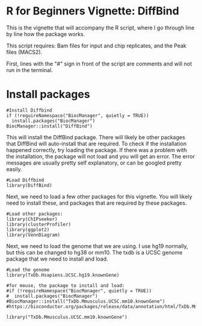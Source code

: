 # R for Beginners Vignette: DiffBind

This is the vignette that will accompany the R script, where I go through line by line how the package works.

This script requires: Bam files for input and chip replicates, and the Peak files (MACS2).

First, lines with the "#" sign in front of the script are comments and will not run in the terminal.

# Install packages
```
#Install Diffbind
if (!requireNamespace("BiocManager", quietly = TRUE))
  install.packages("BiocManager")
BiocManager::install("DiffBind")
```

This will install the DiffBind package. There will likely be other packages that DiffBind will auto-install that are required. To check if the installation happened correctly, try loading the package. If there was a problem with the installation, the package will not load and you will get an error. The error messages are usually pretty self explanatory, or can be googled pretty easily.

```
#Load Diffbind
library(DiffBind)
```
Next, we need to load a few other packages for this vignette. You will likely need to install these, and packages that are required by these packages. 

```
#Load other packages: 
library(ChIPseeker)
library(clusterProfiler)
library(ggplot2)
library(VennDiagram)
```

Next, we need to load the genome that we are using. I use hg19 normally, but this can be changed to hg38 or mm10. The txdb is a UCSC genome package that we need to install and load. 

```
#Load the genome
library(TxDb.Hsapiens.UCSC.hg19.knownGene)

#for mouse, the package to install and load:
#if (!requireNamespace("BiocManager", quietly = TRUE))
#  install.packages("BiocManager")
#BiocManager::install("TxDb.Mmusculus.UCSC.mm10.knownGene")
#https://bioconductor.org/packages/release/data/annotation/html/TxDb.Mmusculus.UCSC.mm10.knownGene.html

library("TxDb.Mmusculus.UCSC.mm10.knownGene")
```

